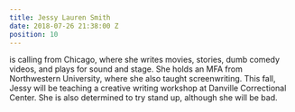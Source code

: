 ```yaml
---
title: Jessy Lauren Smith
date: 2018-07-26 21:38:00 Z
position: 10
---
```


is calling from Chicago, where she writes movies, stories, dumb comedy videos, and plays for sound and stage. She holds an MFA from Northwestern University, where she also taught screenwriting. This fall, Jessy will be teaching a creative writing workshop at Danville Correctional Center. She is also determined to try stand up, although she will be bad.
